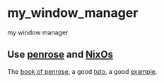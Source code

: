 # my_window_manager
my window manager

## Use [penrose](https://github.com/sminez/penrose) and [NixOs](https://search.nixos.org/packages)

The [book of penrose](https://sminez.github.io/penrose/getting-started.html), a good [tuto](https://dev.to/siph/building-a-tiling-window-manager-with-rust-and-penrose-5863), a good [example](https://github.com/sminez/penrose-from-scratch).